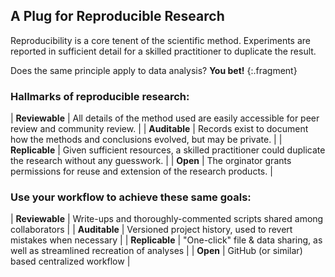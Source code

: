 ---
---

## A Plug for Reproducible Research

Reproducibility is a core tenent of the scientific method.
Experiments are reported in sufficient detail for a skilled practitioner to duplicate the result.

Does the same principle apply to data analysis? **You bet!**
{:.fragment}

<!--split-->

### Hallmarks of reproducible research:

| **Reviewable**  | All details of the method used are easily accessible for peer review and community review.             |
| **Auditable**   | Records exist to document how the methods and conclusions evolved, but may be private.                 |
| **Replicable**  | Given sufficient resources, a skilled practitioner could duplicate the research without any guesswork. |
| **Open**        | The orginator grants permissions for reuse and extension of the research products.                     |

[//]: # " Victoria Stodden et al. (2013) "

<!--split-->

### Use your workflow to achieve these same goals:

| **Reviewable** | Write-ups and thoroughly-commented scripts shared among collaborators          |
| **Auditable**  | Versioned project history, used to revert mistakes when necessary              |
| **Replicable** | "One-click" file & data sharing, as well as streamlined recreation of analyses |
| **Open**       | GitHub (or similar) based centralized workflow                                 |

